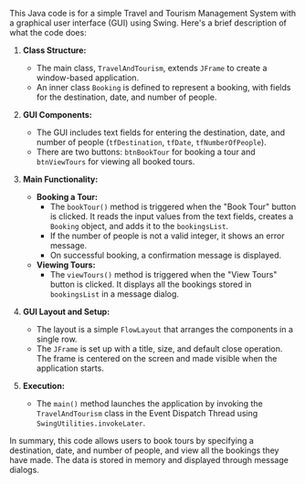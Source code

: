 This Java code is for a simple Travel and Tourism Management System with a graphical user interface (GUI) using Swing. Here's a brief description of what the code does:

1. **Class Structure:**
   - The main class, `TravelAndTourism`, extends `JFrame` to create a window-based application.
   - An inner class `Booking` is defined to represent a booking, with fields for the destination, date, and number of people.

2. **GUI Components:**
   - The GUI includes text fields for entering the destination, date, and number of people (`tfDestination`, `tfDate`, `tfNumberOfPeople`).
   - There are two buttons: `btnBookTour` for booking a tour and `btnViewTours` for viewing all booked tours.

3. **Main Functionality:**
   - **Booking a Tour:** 
     - The `bookTour()` method is triggered when the "Book Tour" button is clicked. It reads the input values from the text fields, creates a `Booking` object, and adds it to the `bookingsList`.
     - If the number of people is not a valid integer, it shows an error message.
     - On successful booking, a confirmation message is displayed.
   - **Viewing Tours:**
     - The `viewTours()` method is triggered when the "View Tours" button is clicked. It displays all the bookings stored in `bookingsList` in a message dialog.

4. **GUI Layout and Setup:**
   - The layout is a simple `FlowLayout` that arranges the components in a single row.
   - The `JFrame` is set up with a title, size, and default close operation. The frame is centered on the screen and made visible when the application starts.

5. **Execution:**
   - The `main()` method launches the application by invoking the `TravelAndTourism` class in the Event Dispatch Thread using `SwingUtilities.invokeLater`.

In summary, this code allows users to book tours by specifying a destination, date, and number of people, and view all the bookings they have made. The data is stored in memory and displayed through message dialogs.
